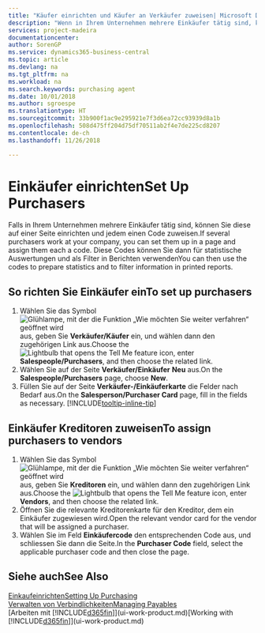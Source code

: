 ```yaml
---
title: "Käufer einrichten und Käufer an Verkäufer zuweisen| Microsoft Docs"
description: "Wenn in Ihrem Unternehmen mehrere Einkäufer tätig sind, können Sie diese für statistische Analyse organisieren."
services: project-madeira
documentationcenter: 
author: SorenGP
ms.service: dynamics365-business-central
ms.topic: article
ms.devlang: na
ms.tgt_pltfrm: na
ms.workload: na
ms.search.keywords: purchasing agent
ms.date: 10/01/2018
ms.author: sgroespe
ms.translationtype: HT
ms.sourcegitcommit: 33b900f1ac9e295921e7f3d6ea72cc93939d8a1b
ms.openlocfilehash: 508d475ff204d75df70511ab2f4e7de225cd8207
ms.contentlocale: de-ch
ms.lasthandoff: 11/26/2018

---
```

# <a name="set-up-purchasers"></a><span data-ttu-id="eccbb-103">Einkäufer einrichten</span><span class="sxs-lookup"><span data-stu-id="eccbb-103">Set Up Purchasers</span></span>
<span data-ttu-id="eccbb-104">Falls in Ihrem Unternehmen mehrere Einkäufer tätig sind, können Sie diese auf einer Seite einrichten und jedem einen Code zuweisen.</span><span class="sxs-lookup"><span data-stu-id="eccbb-104">If several purchasers work at your company, you can set them up in a page and assign them each a code.</span></span> <span data-ttu-id="eccbb-105">Diese Codes können Sie dann für statistische Auswertungen und als Filter in Berichten verwenden</span><span class="sxs-lookup"><span data-stu-id="eccbb-105">You can then use the codes to prepare statistics and to filter information in printed reports.</span></span>

## <a name="to-set-up-purchasers"></a><span data-ttu-id="eccbb-106">So richten Sie Einkäufer ein</span><span class="sxs-lookup"><span data-stu-id="eccbb-106">To set up purchasers</span></span>
1. <span data-ttu-id="eccbb-107">Wählen Sie das Symbol ![Glühlampe, mit der die Funktion „Wie möchten Sie weiter verfahren“ geöffnet wird](media/ui-search/search_small.png "Wie möchten Sie weiter verfahren?") aus, geben Sie **Verkäufer/Käufer** ein, und wählen dann den zugehörigen Link aus.</span><span class="sxs-lookup"><span data-stu-id="eccbb-107">Choose the ![Lightbulb that opens the Tell Me feature](media/ui-search/search_small.png "Tell me what you want to do") icon, enter **Salespeople/Purchasers**, and then choose the related link.</span></span>
2. <span data-ttu-id="eccbb-108">Wählen Sie auf der Seite **Verkäufer/Einkäufer** **Neu** aus.</span><span class="sxs-lookup"><span data-stu-id="eccbb-108">On the **Salespeople/Purchasers** page, choose **New**.</span></span>
3. <span data-ttu-id="eccbb-109">Füllen Sie auf der Seite **Verkäufer-/Einkäuferkarte** die Felder nach Bedarf aus.</span><span class="sxs-lookup"><span data-stu-id="eccbb-109">On the **Salesperson/Purchaser Card** page, fill in the fields as necessary.</span></span> [!INCLUDE[tooltip-inline-tip](includes/tooltip-inline-tip_md.md)]

## <a name="to-assign-purchasers-to-vendors"></a><span data-ttu-id="eccbb-110">Einkäufer Kreditoren zuweisen</span><span class="sxs-lookup"><span data-stu-id="eccbb-110">To assign purchasers to vendors</span></span>
1. <span data-ttu-id="eccbb-111">Wählen Sie das Symbol ![Glühlampe, mit der die Funktion „Wie möchten Sie weiter verfahren“ geöffnet wird](media/ui-search/search_small.png "Wie möchten Sie weiter verfahren?") aus, geben Sie **Kreditoren** ein, und wählen dann den zugehörigen Link aus.</span><span class="sxs-lookup"><span data-stu-id="eccbb-111">Choose the ![Lightbulb that opens the Tell Me feature](media/ui-search/search_small.png "Tell me what you want to do") icon, enter **Vendors**, and then choose the related link.</span></span>
2. <span data-ttu-id="eccbb-112">Öffnen Sie die relevante Kreditorenkarte für den Kreditor, dem ein Einkäufer zugewiesen wird.</span><span class="sxs-lookup"><span data-stu-id="eccbb-112">Open the relevant vendor card for the vendor that will be assigned a purchaser.</span></span>
3. <span data-ttu-id="eccbb-113">Wählen Sie im Feld **Einkäufercode** den entsprechenden Code aus, und schliessen Sie dann die Seite.</span><span class="sxs-lookup"><span data-stu-id="eccbb-113">In the **Purchaser Code** field, select the applicable purchaser code and then close the page.</span></span>

## <a name="see-also"></a><span data-ttu-id="eccbb-114">Siehe auch</span><span class="sxs-lookup"><span data-stu-id="eccbb-114">See Also</span></span>
[<span data-ttu-id="eccbb-115">Einkaufeinrichten</span><span class="sxs-lookup"><span data-stu-id="eccbb-115">Setting Up Purchasing</span></span>](purchasing-setup-purchasing.md)  
[<span data-ttu-id="eccbb-116">Verwalten von Verbindlichkeiten</span><span class="sxs-lookup"><span data-stu-id="eccbb-116">Managing Payables</span></span>](payables-manage-payables.md)  
<span data-ttu-id="eccbb-117">[Arbeiten mit [!INCLUDE[d365fin](includes/d365fin_md.md)]](ui-work-product.md)</span><span class="sxs-lookup"><span data-stu-id="eccbb-117">[Working with [!INCLUDE[d365fin](includes/d365fin_md.md)]](ui-work-product.md)</span></span>

